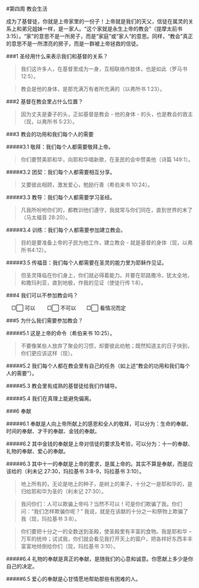 #第四周 教会生活  成为了基督徒，你就是上帝家里的一份子！上帝就是我们的天父，信徒在属灵的关系上和弟兄姐妹一样，是一家人。“这个家就是永生上帝的教会”（提摩太前书3:15）。“家”的意思不是一所房子，而是“家庭”或“家人”的意思。同样，“教会”真正的意思不是一所漂亮的房子，而是一群被上帝拯救的信徒。  ###1 圣经用什么来表示我们和基督的关系？  > 我们这许多人，在基督里成为一身，互相联络作肢体，也是如此（罗马书 12:5）。  > 教会是他的身体，是那充满万有者所充满的（以弗所书 1:23）。  ###2 基督在教会里占什么位置？  > 因为丈夫是妻子的头，正如基督是教会 - 他的身体 - 的头，也是教会的救主（现，以弗所书 5:23）。  ###3 教会的功用和我们每个人的需要  #####3.1 敬拜：我们每个人都需要敬拜上帝。  > 你们要赞美耶和华，向耶和华唱新歌，在圣民的会中赞美他（诗篇 149:1）。  #####3.2 团契：我们每个人都需要相互分享。  > 又要彼此相顾，激发爱心，勉励行善（希伯来书 10:24）。  #####3.3 教导：我们每个人都需要学习圣经。  > 凡我所吩咐你们的，都教训他们遵守，我就常与你们同在，直到世界的末了（马太福音 28:20）。  #####3.4 训练：我们每个人都需要参加建立教会。  > 目的是要准备上帝的子民为他工作，建立教会 - 就是基督的身体（现，以弗所书4:12）。  #####3.5 传福音：我们每个人都需要在圣灵的能力里为耶稣作见证。  > 但圣灵降临在你们身上，你们就必得着能力。并要在耶路撒冷，犹太全地，和撒玛利亚，直到地极，作我的见证（使徒行传 1:8）。  ###4 我们可以不参加教会吗？  　▢⃞ 可以	　　▢⃞ 不可以　　▢⃞ 看情况而定###5 为什么我们需要参加教会？  #####5.1 这是上帝的命令（希伯来书 10:25）。  > 不要像某些人放弃了聚会的习惯，却要彼此劝勉；既然知道主的日子快到，你们更应该这样（现）。  #####5.2 我们每个人都在教会里有自己的任务（如上述“教会的功用和我们每个人的需要”）。  #####5.3 教会里有成熟的基督徒给我们作辅导。  #####5.4 我们在真理上能避免偏离。  ###6 奉献  #####6.1 奉献是人向上帝所献上的感恩和全人的敬拜，可以分为：生命的奉献、时间的奉献、才干的奉献、金钱的奉献。  #####6.2 其中金钱的奉献是上帝对信徒的要求及考验，可以分为：十一的奉献、礼物的奉献、爱心的奉献。  #####6.3 其中十一的奉献是上帝的要求，是属上帝的。其实不算是奉献，而是应该给的（利未记 27:30，玛拉基书 3:8-9，玛拉基书 3:10）。  > 地上所有的，无论是地上的种子，是树上的果子，十分之一是耶和华的，是归给耶和华为圣的（利未记 27:30）。  
> 我问你们：人可以欺骗上帝吗？当然不可以！可是你们欺骗了我。你们问：“我们怎样欺骗你呢？” 我说，就是在该献的十分之一和祭物上欺骗了我（现，玛拉基书 3:8）。  > 你们要把十分之一的全数送到圣殿，使圣殿里有丰富的食物。我是耶和华 – 万军的统帅；试试我，你们就会看见我打开天上的窗户，把各样好东西丰丰富富地倾倒给你们（现，玛拉基书 3:10）。  #####6.4 礼物的奉献是真正的奉献，是随我们的心意和诚意。你愿献上多少是你自己的决定。  #####6.5 爱心的奉献是心甘情愿地帮助那些有困难的人。  